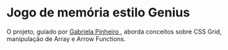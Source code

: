 # Jogo de memória estilo Genius
O projeto, guiado por <a href="https://github.com/SpruceGabriela">Gabriela Pinheiro </a>, aborda conceitos sobre CSS Grid, manipulação de Array e Arrow Functions.
